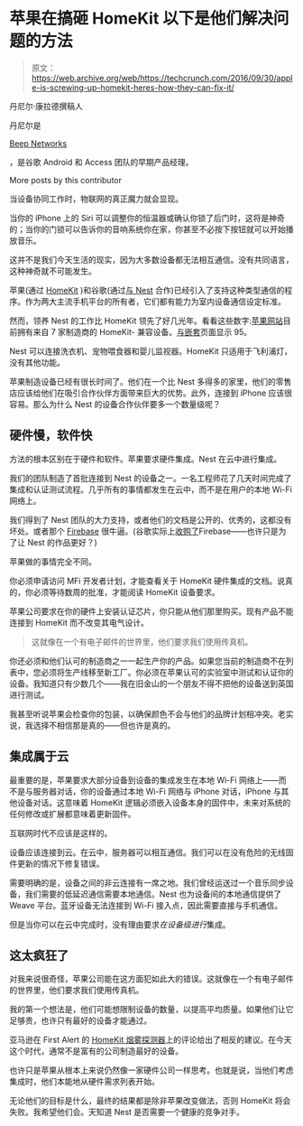 # 苹果在搞砸 HomeKit 以下是他们解决问题的方法 

> 原文：<https://web.archive.org/web/https://techcrunch.com/2016/09/30/apple-is-screwing-up-homekit-heres-how-they-can-fix-it/>

丹尼尔·康拉德撰稿人

丹尼尔是

[Beep Networks](https://web.archive.org/web/20221006185144/http://www.beepnetworks.com/)

，是谷歌 Android 和 Access 团队的早期产品经理。

More posts by this contributor

当设备协同工作时，物联网的真正魔力就会显现。

当你的 iPhone 上的 Siri 可以调整你的恒温器或确认你锁了后门时，这将是神奇的；当你的门锁可以告诉你的音响系统你在家，你甚至不必按下按钮就可以开始播放音乐。

这并不是我们今天生活的现实，因为大多数设备都无法相互通信。没有共同语言，这种神奇就不可能发生。

苹果(通过 [HomeKit](https://web.archive.org/web/20221006185144/http://www.apple.com/ios/home/) )和谷歌(通过[与 Nest](https://web.archive.org/web/20221006185144/https://nest.com/works-with-nest/) 合作)已经引入了支持这种类型通信的程序。作为两大主流手机平台的所有者，它们都有能力为室内设备通信设定标准。

然而，领养 Nest 的工作比 HomeKit 领先了好几光年。看看这些数字:[苹果网站](https://web.archive.org/web/20221006185144/http://www.apple.com/us/shop/accessories/all-accessories/home-automation?page=1#!&f=homekitcompatible&fh=459b%2B4559)目前拥有来自 7 家制造商的 HomeKit- 兼容设备。[与嵌套](https://web.archive.org/web/20221006185144/https://workswith.nest.com/products)页面显示 95。

Nest 可以连接洗衣机、宠物喂食器和婴儿监视器。HomeKit 只适用于飞利浦灯，没有其他功能。

苹果制造设备已经有很长时间了。他们在一个比 Nest 多得多的家里，他们的零售店应该给他们在吸引合作伙伴方面带来巨大的优势。此外，连接到 iPhone 应该很容易。那么为什么 Nest 的设备合作伙伴要多一个数量级呢？

## 硬件慢，软件快

方法的根本区别在于硬件和软件。苹果要求硬件集成。Nest 在云中进行集成。

我们的团队制造了首批连接到 Nest 的设备之一。一名工程师花了几天时间完成了集成和认证测试流程。几乎所有的事情都发生在云中，而不是在用户的本地 Wi-Fi 网络上。

我们得到了 Nest 团队的大力支持，或者他们的文档是公开的、优秀的，这都没有坏处。或者那个 [Firebase](https://web.archive.org/web/20221006185144/https://firebase.google.com/) 很牛逼。(谷歌实际上[收购了](https://web.archive.org/web/20221006185144/https://beta.techcrunch.com/2014/10/21/google-acquires-firebase-to-help-developers-build-better-realtime-apps/)Firebase——也许只是为了让 Nest 的作品更好？)

苹果做的事情完全不同。

你必须申请访问 MFi 开发者计划，才能查看关于 HomeKit 硬件集成的文档。说真的，你必须等待数周的批准，才能阅读 HomeKit 设备要求。

苹果公司要求在你的硬件上安装认证芯片，你只能从他们那里购买。现有产品不能连接到 HomeKit 而不改变其电气设计。

> 这就像在一个有电子邮件的世界里，他们要求我们使用传真机。

你还必须和他们认可的制造商之一一起生产你的产品。如果您当前的制造商不在列表中，您必须将生产线移至新工厂。你必须在苹果认可的实验室中测试和认证你的设备。我知道只有少数几个——我在旧金山的一个朋友不得不把他的设备送到英国进行测试。

我甚至听说苹果会检查你的包装，以确保颜色不会与他们的品牌计划相冲突。老实说，我选择不相信那是真的——但也许是真的。

## 集成属于云

最重要的是，苹果要求大部分设备到设备的集成发生在本地 Wi-Fi 网络上——而不是与服务器对话，你的设备通过本地 Wi-Fi 网络与 iPhone 对话，iPhone 与其他设备对话。这意味着 HomeKit 逻辑必须嵌入设备本身的固件中，未来对系统的任何修改或扩展都意味着更新固件。

互联网时代不应该是这样的。

设备应该连接到云。在云中，服务器可以相互通信。我们可以在没有危险的无线固件更新的情况下修复错误。

需要明确的是，设备之间的非云连接有一席之地。我们曾经运送过一个音乐同步设备，我们需要的低延迟通信需要本地通信。Nest 也为设备间的本地通信提供了 Weave 平台。蓝牙设备无法连接到 Wi-Fi 接入点，因此需要直接与手机通信。

但是当你可以在云中完成时，没有理由要求*在设备级进行*集成。

## 这太疯狂了

对我来说很奇怪，苹果公司能在这方面犯如此大的错误。这就像在一个有电子邮件的世界里，他们要求我们使用传真机。

我的第一个想法是，他们可能想限制设备的数量，以提高平均质量。如果他们让它足够贵，也许只有最好的设备才能通过。

亚马逊在 First Alert 的 [HomeKit 烟雾探测器](https://web.archive.org/web/20221006185144/https://www.amazon.com/Onelink-Carbon-Monoxide-Battery-HomeKit-enabled/dp/B00R9O328M/)上的评论给出了相反的建议。在今天这个时代，通常不是富有的公司制造最好的设备。

也许只是苹果从根本上来说仍然像一家硬件公司一样思考。也就是说，当他们考虑集成时，他们本能地从硬件需求列表开始。

无论他们的目标是什么，最终的结果都是除非苹果改变做法，否则 HomeKit 将会失败。我希望他们会。天知道 Nest 是否需要一个健康的竞争对手。